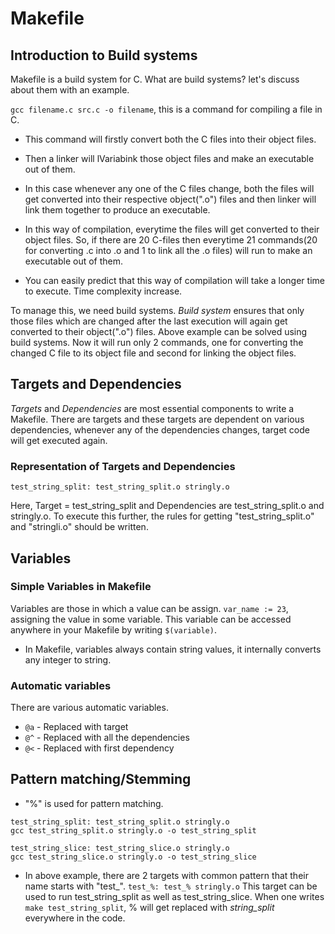 # Makefile

## Introduction to Build systems
Makefile is a build system for C. What are build systems? let's discuss about them with an example.

`gcc filename.c src.c -o filename`, this is a command for compiling a file in C.
- This command will firstly convert both the C files into their object files.
- Then a linker will lVariabink those object files and make an executable out of them.

- In this case whenever any one of the C files change, both the files will get converted into their respective 
object(".o") files and then linker will link them together to produce an executable.
- In this way of compilation, everytime the files will get converted to their object files. So, if there are 20 
C-files then everytime 21 commands(20 for converting .c into .o and 1 to link all the .o files) will run to make
an executable out of them.
- You can easily predict that this way of compilation will take a longer time to execute. Time complexity increase.

To manage this, we need build systems.
*Build system* ensures that only those files which are changed after the last execution will again get converted to their object(".o") files.
Above example can be solved using build systems. Now it will run only 2 commands, one for converting the changed C file to its object file and second for linking the object files.


## Targets and Dependencies
*Targets* and *Dependencies* are most essential components to write a Makefile.
There are targets and these targets are dependent on various dependencies, whenever any of the dependencies changes, target code will get executed again.

### Representation of Targets and Dependencies
```
test_string_split: test_string_split.o stringly.o
```
Here, Target = test_string_split and Dependencies are test_string_split.o and stringly.o.
To execute this further, the rules for getting "test_string_split.o" and "stringli.o" should be written.


## Variables
### Simple Variables in Makefile
Variables are those in which a value can be assign.
`var_name := 23`, assigning the value in some variable.
This variable can be accessed anywhere in your Makefile by writing `$(variable)`.
- In Makefile, variables always contain string values, it internally converts any integer to string.


### Automatic variables
There are various automatic variables.
- `@a` - Replaced with target
- `@^` - Replaced with all the dependencies
- `@<` - Replaced with first dependency


## Pattern matching/Stemming
- "%" is used for pattern matching.
```
test_string_split: test_string_split.o stringly.o
gcc test_string_split.o stringly.o -o test_string_split

test_string_slice: test_string_slice.o stringly.o
gcc test_string_slice.o stringly.o -o test_string_slice

```

- In above example, there are 2 targets with common pattern that their name starts with "test_".
`test_%: test_% stringly.o`
This target can be used to run test_string_split as well as test_string_slice. When one writes `make test_string_split`, % will get replaced with *string_split* everywhere in the code.






